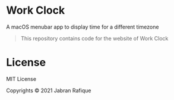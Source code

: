 # Work Clock

A macOS menubar app to display time for a different timezone

> This repository contains code for the website of Work Clock


# License
MIT License

Copyrights © 2021 Jabran Rafique
